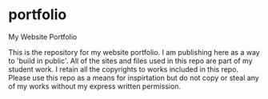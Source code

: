 # portfolio
 My Website Portfolio

 This is the repository for my website portfolio. I am publishing here as a way to 'build in public'.
 All of the sites and files used in this repo are part of my student work. 
 I retain all the copyrights to works included in this repo.
 Please use this repo as a means for inspirtation but do not copy or steal any of my works without my express written permission.
